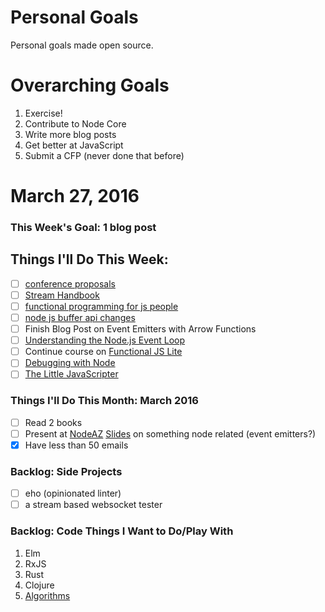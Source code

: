 Personal Goals
==============

Personal goals made open source.

# Overarching Goals
1. Exercise!
2. Contribute to Node Core
3. Write more blog posts
4. Get better at JavaScript
5. Submit a CFP (never done that before)

# March 27, 2016

### This Week's Goal: 1 blog post

## Things I'll Do This Week:
- [ ] [conference proposals](http://rckbt.me/2014/01/conference-proposals/)
- [ ] [Stream Handbook](https://github.com/substack/stream-handbook)
- [ ] [functional programming for js people](https://medium.com/@chetcorcos/functional-programming-for-javascript-people-1915d8775504#.asjyzlczo)
- [ ] [node js buffer api changes](https://medium.com/@jasnell/node-js-buffer-api-changes-3c21f1048f97#.gc95td89s)
- [ ] Finish Blog Post on Event Emitters with Arrow Functions
- [ ] [Understanding the Node.js Event Loop](https://nodesource.com/blog/understanding-the-nodejs-event-loop/)
- [ ] Continue course on [Functional JS Lite](https://frontendmasters.com/courses/functional-js-lite/#v=mpx9vosfmi&p=0.3056)
- [ ] [Debugging with Node](http://krasimirtsonev.com/blog/article/debugging-with-node)
- [ ] [The Little JavaScripter](http://www.crockford.com/javascript/little.html)

### Things I'll Do This Month: March 2016
- [ ] Read 2 books
- [ ] Present at [NodeAZ](http://www.meetup.com/NodeAZ/) [Slides](http://www.decksetapp.com/) on something node related (event emitters?)
- [x] Have less than 50 emails

### Backlog: Side Projects
- [ ] eho (opinionated linter)
- [ ] a stream based websocket tester

### Backlog: Code Things I Want to Do/Play With
1. Elm
2. RxJS
3. Rust
4. Clojure
5. [Algorithms](https://www.coursera.org/learn/algorithmic-toolbox/)

